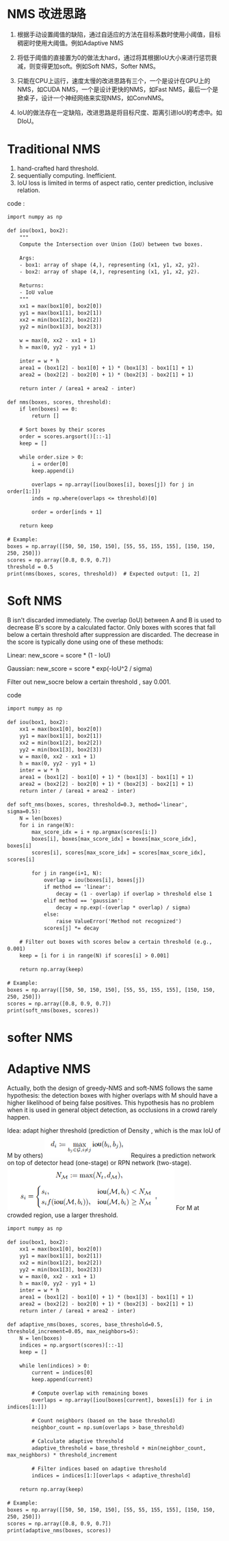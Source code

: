 # NMS 改进思路

1. 根据手动设置阈值的缺陷，通过自适应的方法在目标系数时使用小阈值，目标稠密时使用大阈值。例如Adaptive NMS

2. 将低于阈值的直接置为0的做法太hard，通过将其根据IoU大小来进行惩罚衰减，则变得更加soft。例如Soft NMS，Softer NMS。

3. 只能在CPU上运行，速度太慢的改进思路有三个，一个是设计在GPU上的NMS，如CUDA NMS，一个是设计更快的NMS，如Fast NMS，最后一个是掀桌子，设计一个神经网络来实现NMS，如ConvNMS。

4. IoU的做法存在一定缺陷，改进思路是将目标尺度、距离引进IoU的考虑中。如DIoU。


# Traditional NMS
1. hand-crafted hard threshold.
2. sequentially computing. Inefficient.
3. IoU loss is limited in terms of aspect ratio, center prediction, inclusive relation.

code :

```
import numpy as np

def iou(box1, box2):
    """
    Compute the Intersection over Union (IoU) between two boxes.
    
    Args:
    - box1: array of shape (4,), representing (x1, y1, x2, y2).
    - box2: array of shape (4,), representing (x1, y1, x2, y2).
    
    Returns:
    - IoU value
    """
    xx1 = max(box1[0], box2[0])
    yy1 = max(box1[1], box2[1])
    xx2 = min(box1[2], box2[2])
    yy2 = min(box1[3], box2[3])

    w = max(0, xx2 - xx1 + 1)
    h = max(0, yy2 - yy1 + 1)

    inter = w * h
    area1 = (box1[2] - box1[0] + 1) * (box1[3] - box1[1] + 1)
    area2 = (box2[2] - box2[0] + 1) * (box2[3] - box2[1] + 1)
    
    return inter / (area1 + area2 - inter)

def nms(boxes, scores, threshold):
    if len(boxes) == 0:
        return []

    # Sort boxes by their scores
    order = scores.argsort()[::-1]
    keep = []

    while order.size > 0:
        i = order[0]
        keep.append(i)

        overlaps = np.array([iou(boxes[i], boxes[j]) for j in order[1:]])
        inds = np.where(overlaps <= threshold)[0]

        order = order[inds + 1]

    return keep

# Example:
boxes = np.array([[50, 50, 150, 150], [55, 55, 155, 155], [150, 150, 250, 250]])
scores = np.array([0.8, 0.9, 0.7])
threshold = 0.5
print(nms(boxes, scores, threshold))  # Expected output: [1, 2] 
```

# Soft NMS

B isn't discarded immediately.
The overlap (IoU) between A and B is used to decrease B's score by a calculated factor.
Only boxes with scores that fall below a certain threshold after suppression are discarded.
The decrease in the score is typically done using one of these methods:

Linear: new_score = score * (1 - IoU)

Gaussian: new_score = score * exp(-IoU^2 / sigma)

Filter out new_socre below a certain threshold , say 0.001. 

code 
```
import numpy as np

def iou(box1, box2):
    xx1 = max(box1[0], box2[0])
    yy1 = max(box1[1], box2[1])
    xx2 = min(box1[2], box2[2])
    yy2 = min(box1[3], box2[3])
    w = max(0, xx2 - xx1 + 1)
    h = max(0, yy2 - yy1 + 1)
    inter = w * h
    area1 = (box1[2] - box1[0] + 1) * (box1[3] - box1[1] + 1)
    area2 = (box2[2] - box2[0] + 1) * (box2[3] - box2[1] + 1)
    return inter / (area1 + area2 - inter)

def soft_nms(boxes, scores, threshold=0.3, method='linear', sigma=0.5):
    N = len(boxes)
    for i in range(N):
        max_score_idx = i + np.argmax(scores[i:])
        boxes[i], boxes[max_score_idx] = boxes[max_score_idx], boxes[i]
        scores[i], scores[max_score_idx] = scores[max_score_idx], scores[i]

        for j in range(i+1, N):
            overlap = iou(boxes[i], boxes[j])
            if method == 'linear':
                decay = (1 - overlap) if overlap > threshold else 1
            elif method == 'gaussian':
                decay = np.exp(-(overlap * overlap) / sigma)
            else:
                raise ValueError('Method not recognized')
            scores[j] *= decay
            
    # Filter out boxes with scores below a certain threshold (e.g., 0.001)
    keep = [i for i in range(N) if scores[i] > 0.001]
    
    return np.array(keep)

# Example:
boxes = np.array([[50, 50, 150, 150], [55, 55, 155, 155], [150, 150, 250, 250]])
scores = np.array([0.8, 0.9, 0.7])
print(soft_nms(boxes, scores))

```


# softer NMS

# Adaptive NMS
Actually, both the design of greedy-NMS and soft-NMS
follows the same hypothesis: the detection boxes with
higher overlaps with M should have a higher likelihood
of being false positives. This hypothesis has no problem
when it is used in general object detection, as occlusions
in a crowd rarely happen.

Idea:  adapt higher threshold (prediction of Density , which is the max IoU of M by others)
![Density](./images/density.png)
Requires a prediction network on top of detector head (one-stage) or RPN network (two-stage).
![Adaptive NMS](./images/adaptive_nms.png)
For M at crowded region, use a larger threshold.

```
import numpy as np

def iou(box1, box2):
    xx1 = max(box1[0], box2[0])
    yy1 = max(box1[1], box2[1])
    xx2 = min(box1[2], box2[2])
    yy2 = min(box1[3], box2[3])
    w = max(0, xx2 - xx1 + 1)
    h = max(0, yy2 - yy1 + 1)
    inter = w * h
    area1 = (box1[2] - box1[0] + 1) * (box1[3] - box1[1] + 1)
    area2 = (box2[2] - box2[0] + 1) * (box2[3] - box2[1] + 1)
    return inter / (area1 + area2 - inter)

def adaptive_nms(boxes, scores, base_threshold=0.5, threshold_increment=0.05, max_neighbors=5):
    N = len(boxes)
    indices = np.argsort(scores)[::-1]
    keep = []

    while len(indices) > 0:
        current = indices[0]
        keep.append(current)
        
        # Compute overlap with remaining boxes
        overlaps = np.array([iou(boxes[current], boxes[i]) for i in indices[1:]])
        
        # Count neighbors (based on the base threshold)
        neighbor_count = np.sum(overlaps > base_threshold)
        
        # Calculate adaptive threshold
        adaptive_threshold = base_threshold + min(neighbor_count, max_neighbors) * threshold_increment
        
        # Filter indices based on adaptive threshold
        indices = indices[1:][overlaps < adaptive_threshold]

    return np.array(keep)

# Example:
boxes = np.array([[50, 50, 150, 150], [55, 55, 155, 155], [150, 150, 250, 250]])
scores = np.array([0.8, 0.9, 0.7])
print(adaptive_nms(boxes, scores))
```



